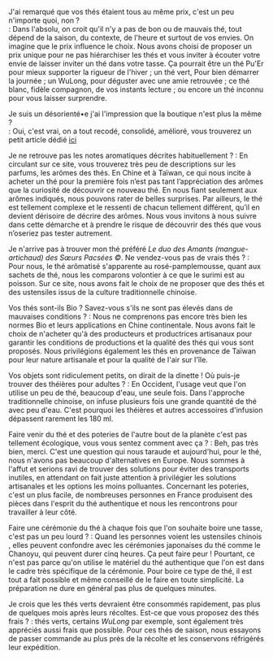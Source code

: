 <script>
    window.addEventListener("load", function(event) {
        // display the first answer
        document.querySelector("dd").classList.toggle('visible')
        const dts = document.querySelectorAll("dt")
        dts.forEach(dt => dt.addEventListener('click', event => {
            event.currentTarget.nextElementSibling.classList.toggle('visible')
        }))
    });
</script>

J'ai remarqué que vos thés étaient tous au même prix, c'est un peu n'importe quoi, non ?  
: Dans l'absolu, on croit qu'il n'y a pas de bon ou de mauvais thé, tout dépend de la saison, du contexte, de l'heure et surtout de vos envies. On imagine que le prix influence le choix. Nous avons choisi de proposer un prix unique pour ne pas hiérarchiser les thés et vous inviter à écouter votre envie de laisser inviter un thé dans votre tasse. Ça pourrait être un thé Pu'Er pour mieux supporter la rigueur de l'hiver ; un thé vert, Pour bien démarrer la journée ; un WuLong, pour déguster avec une amie retrouvée ; ce thé blanc, fidèle compagnon, de vos instants lecture ; ou encore un thé inconnu pour vous laisser surprendre.

Je suis un désorienté•e j'ai l'impression que la boutique n'est plus la même ?  
: Oui, c'est vrai, on a tout recodé, consolidé, amélioré, vous trouverez un petit article dédié [ici](/pages/refonte-boutique-gongfucha-fr)

Je ne retrouve pas les notes aromatiques décrites habituellement ?
: En circulant sur ce site, vous trouverez très peu de descriptions sur les parfums, les arômes des thés. En Chine et à Taïwan, ce qui nous incite à acheter un thé pour la première fois n’est pas tant l’appréciation des arômes que la curiosité de découvrir ce nouveau thé. En nous fiant seulement aux arômes indiqués, nous pouvons rater de belles surprises. Par ailleurs, le thé est tellement complexe et le ressenti de chacun tellement différent, qu’il en devient dérisoire de décrire des arômes. Nous vous invitons à nous suivre dans cette démarche et à prendre le risque de découvrir des thés que vous n’oseriez pas tester autrement.

Je n'arrive pas à trouver mon thé préféré *Le duo des Amants (mangue-artichaud) des Sœurs Pacsées ©*. Ne vendez-vous pas de vrais thés ?
: Pour nous, le thé arômatisé s'apparente au rosé-pamplemousse, quant aux sachets de thé, nous les comparons volontier à ce que le surimi est au poisson. Sur ce site, nous avons fait le choix de ne proposer que des thés et des ustensiles issus de la culture traditionnelle chinoise. 

Vos thés sont-ils Bio ? Savez-vous s'ils ne sont pas élevés dans de mauvaises conditions ?
: Nous ne comprenons pas encore très bien les normes Bio et leurs applications en Chine continentale. 
Nous avons fait le choix de n'acheter qu'à des producteurs et productrices artisanaux <!-- que nous connaissons personnellement --> pour garantir les conditions de productions et la qualité des thés qui vous sont proposés. Nous privilégions également les thés en provenance de Taïwan pour leur nature artisanale et pour la qualité de l'air sur l'île. 

Vos objets sont ridiculement petits, on dirait de la dinette ! Où puis-je trouver des théières pour adultes ?
: En Occident, l'usage veut que l'on utilise un peu de thé, beaucoup d'eau, une seule fois. Dans l'approche traditionnelle chinoise, on infuse plusieurs fois une grande quantité de thé avec peu d'eau. C'est pourquoi les théières et autres accessoires d'infusion dépassent rarement les 180 ml. 

Faire venir du thé et des poteries de l'autre bout de la planète c'est pas tellement écologique, vous vous sentez comment avec ça ?
: Beh, pas très bien, merci. C'est une question qui nous taraude et aujourd'hui, pour le thé, nous n'avons pas beaucoup d'alternatives en Europe. Nous sommes à l'affut et serions ravi de trouver des solutions pour éviter des transports inutiles, en attendant on fait juste attention à privilégier les solutions artisanales et les options les moins polluantes. Concernant les poteries, c'est un plus facile, de nombreuses personnes en France produisent des pièces dans l'esprit du thé authentique et nous les rencontrons pour travailler à leur côté.

Faire une cérémonie du thé à chaque fois que l'on souhaite boire une tasse, c'est pas un peu lourd ?
: Quand les personnes voient les ustensiles <!-- traditionnels --> chinois <!-- pour infuser du thé, elles peuvent confondre -->, elles peuvent confondre avec les cérémonies japonaises du thé comme le Chanoyu, qui peuvent durer cinq heures. Ça peut faire peur ! Pourtant, ce n'est pas parce qu'on utilise le matériel du thé authentique que l'on est dans le cadre très spécifique de la cérémonie. Pour boire ce type de thé, il est tout a fait possible et même conseillé de le faire en toute simplicité. La préparation ne dure en général pas plus de quelques minutes. 

Je crois que les thés verts devraient être consommés rapidement, pas plus de quelques mois après leurs récoltes. Est-ce que vous proposez des thés frais ?
: <!-- en effet, un thé vert bien conservé au congélateur doit se consommer dans les 12 mois après sa récolte, et moins de 6 mois si il est conservé au réfrigérateur. Cette règle ne s'applique pas qu'aux --> thés verts, certains _WuLong_ par exemple, sont également très appréciés aussi frais que possible. Pour ces thés de saison, nous essayons de passer commande au plus près de la récolte et les conservons réfrigérés <!-- avant et après --> leur expédition. 